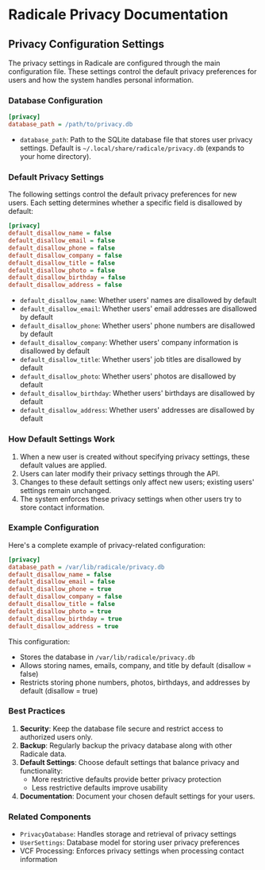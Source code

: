 # Radicale Privacy Documentation

## Privacy Configuration Settings

The privacy settings in Radicale are configured through the main configuration file. These settings control the default privacy preferences for users and how the system handles personal information.

### Database Configuration

```ini
[privacy]
database_path = /path/to/privacy.db
```

- `database_path`: Path to the SQLite database file that stores user privacy settings. Default is `~/.local/share/radicale/privacy.db` (expands to your home directory).

### Default Privacy Settings

The following settings control the default privacy preferences for new users. Each setting determines whether a specific field is disallowed by default:

```ini
[privacy]
default_disallow_name = false
default_disallow_email = false
default_disallow_phone = false
default_disallow_company = false
default_disallow_title = false
default_disallow_photo = false
default_disallow_birthday = false
default_disallow_address = false
```

- `default_disallow_name`: Whether users' names are disallowed by default
- `default_disallow_email`: Whether users' email addresses are disallowed by default
- `default_disallow_phone`: Whether users' phone numbers are disallowed by default
- `default_disallow_company`: Whether users' company information is disallowed by default
- `default_disallow_title`: Whether users' job titles are disallowed by default
- `default_disallow_photo`: Whether users' photos are disallowed by default
- `default_disallow_birthday`: Whether users' birthdays are disallowed by default
- `default_disallow_address`: Whether users' addresses are disallowed by default

### How Default Settings Work

1. When a new user is created without specifying privacy settings, these default values are applied.
2. Users can later modify their privacy settings through the API.
3. Changes to these default settings only affect new users; existing users' settings remain unchanged.
4. The system enforces these privacy settings when other users try to store contact information.

### Example Configuration

Here's a complete example of privacy-related configuration:

```ini
[privacy]
database_path = /var/lib/radicale/privacy.db
default_disallow_name = false
default_disallow_email = false
default_disallow_phone = true
default_disallow_company = false
default_disallow_title = false
default_disallow_photo = true
default_disallow_birthday = true
default_disallow_address = true
```

This configuration:
- Stores the database in `/var/lib/radicale/privacy.db`
- Allows storing names, emails, company, and title by default (disallow = false)
- Restricts storing phone numbers, photos, birthdays, and addresses by default (disallow = true)

### Best Practices

1. **Security**: Keep the database file secure and restrict access to authorized users only.
2. **Backup**: Regularly backup the privacy database along with other Radicale data.
3. **Default Settings**: Choose default settings that balance privacy and functionality:
   - More restrictive defaults provide better privacy protection
   - Less restrictive defaults improve usability
4. **Documentation**: Document your chosen default settings for your users.

### Related Components

- `PrivacyDatabase`: Handles storage and retrieval of privacy settings
- `UserSettings`: Database model for storing user privacy preferences
- VCF Processing: Enforces privacy settings when processing contact information